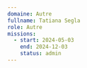 ```yaml
---
domaine: Autre
fullname: Tatiana Segla
role: Autre
missions:
  - start: 2024-05-03
    end: 2024-12-03
    status: admin
---
```

